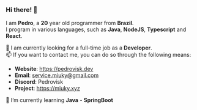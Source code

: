### Hi there! 👋  
I am **Pedro**, a **20** year old programmer from **Brazil**.  
I program in various languages, such as **Java**, **NodeJS**, **Typescript** and **React**.  

💼 I am currently looking for a full-time job as a **Developer**.  
📫 If you want to contact me, you can do so through the following means:  
  - **Website**: https://pedrovisk.dev
  - **Email**: service.miuky@gmail.com 
  - **Discord**: Pedrovisk
  - **Project**: https://miuky.xyz
    
🌱 I’m currently learning **Java** - **SpringBoot**
